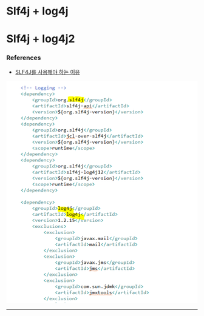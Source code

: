 # Slf4j + log4j


# Slf4j + log4j2


### References

* [SLF4J를 사용해야 하는 이유](https://inyl.github.io/programming/2017/05/05/slf4j.html "SLF4J를 사용해야 하는 이유")

![check image](./20180819-log4j-logback-log4j2-SLF4J_1.png)

-----


